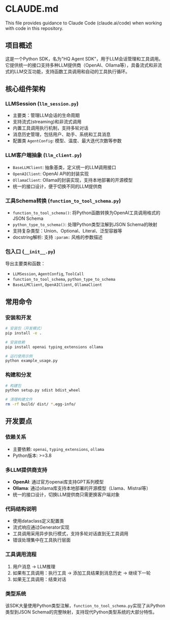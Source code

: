 # CLAUDE.md

This file provides guidance to Claude Code (claude.ai/code) when working with code in this repository.

## 项目概述
这是一个Python SDK，名为"HQ Agent SDK"，用于LLM会话管理和工具调用。它提供统一的接口支持多种LLM提供商（OpenAI、Ollama等），具备流式和非流式的LLM交互功能，支持函数工具调用和自动的工具执行循环。

## 核心组件架构

### LLMSession (`llm_session.py`)
- 主要类：管理LLM会话的生命周期
- 支持流式(streaming)和非流式调用
- 内置工具调用执行机制，支持多轮对话
- 消息历史管理，包括用户、助手、系统和工具消息
- 配置类 `AgentConfig`: 模型、温度、最大迭代次数等参数

### LLM客户端抽象 (`llm_client.py`)
- `BaseLLMClient`: 抽象基类，定义统一的LLM调用接口
- `OpenAIClient`: OpenAI API的封装实现
- `OllamaClient`: Ollama的封装实现，支持本地部署的开源模型
- 统一的接口设计，便于切换不同的LLM提供商

### 工具Schema转换 (`function_to_tool_schema.py`)
- `function_to_tool_schema()`: 将Python函数转换为OpenAI工具调用格式的JSON Schema
- `python_type_to_schema()`: 处理Python类型注解到JSON Schema的映射
- 支持复杂类型：Union、Optional、Literal、泛型容器等
- docstring解析: 支持 `:param:` 风格的参数描述

### 包入口 (`__init__.py`)
导出主要类和函数：
- `LLMSession`, `AgentConfig`, `ToolCall`
- `function_to_tool_schema`, `python_type_to_schema`
- `BaseLLMClient`, `OpenAIClient`, `OllamaClient`

## 常用命令

### 安装和开发
```bash
# 安装包（开发模式）
pip install -e .

# 安装依赖
pip install openai typing_extensions ollama

# 运行使用示例
python example_usage.py
```

### 构建和分发
```bash
# 构建包
python setup.py sdist bdist_wheel

# 清理构建文件
rm -rf build/ dist/ *.egg-info/
```

## 开发要点

### 依赖关系
- 主要依赖: `openai`, `typing_extensions`, `ollama`
- Python版本: >=3.8

### 多LLM提供商支持
- **OpenAI**: 通过官方openai库支持GPT系列模型
- **Ollama**: 通过ollama库支持本地部署的开源模型（Llama、Mistral等）
- 统一的接口设计，切换LLM提供商只需更换客户端对象

### 代码结构说明
- 使用dataclass定义配置类
- 流式响应通过Generator实现
- 工具调用采用异步执行模式，支持多轮对话直到无工具调用
- 错误处理集中在工具执行层面

### 工具调用流程
1. 用户消息 -> LLM推理
2. 如果有工具调用：执行工具 -> 添加工具结果到消息历史 -> 继续下一轮
3. 如果无工具调用：结束对话

### 类型系统
该SDK大量使用Python类型注解，`function_to_tool_schema.py`实现了从Python类型到JSON Schema的完整映射，支持现代Python类型系统的大部分特性。